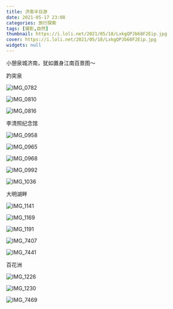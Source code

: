 ```yaml
---
title: 济南半日游
date: 2021-05-17 23:08
categories: 旅行探索
tags: [摄影,自然]
thumbnail: https://i.loli.net/2021/05/18/LxkgQPJb68F2Eip.jpg
cover: https://i.loli.net/2021/05/18/LxkgQPJb68F2Eip.jpg
widgets: null
---
```


小憩泉城济南，犹如置身江南百景图～

<!--more-->

趵突泉

![IMG_0782](https://i.loli.net/2021/05/18/LxkgQPJb68F2Eip.jpg)

![IMG_0810](https://i.loli.net/2021/05/18/2TkPo16KLjdnRDl.jpg)

![IMG_0816](https://i.loli.net/2021/05/18/hz8bZwxcOmKSBFu.jpg)

李清照纪念馆

![IMG_0958](https://i.loli.net/2021/05/18/Pe3wLKuUbMNaiI9.jpg)

![IMG_0965](https://i.loli.net/2021/05/18/oWHzJ1vYrgEQ7dZ.jpg)

![IMG_0968](https://i.loli.net/2021/05/18/meQalIrHLEoXvJU.jpg)

![IMG_0992](https://i.loli.net/2021/05/19/Yhq9zZHyGBSwAfl.jpg)

![IMG_1036](https://i.loli.net/2021/05/18/GIyNdawDhJo7sCH.jpg)

大明湖畔

![IMG_1141](https://i.loli.net/2021/05/18/PwqOkfM8cp6UCHW.jpg)

![IMG_1169](https://i.loli.net/2021/05/18/ZoJaRLDYkTGQtBU.jpg)

![IMG_1191](https://i.loli.net/2021/05/18/eJa4RKtZUGcz2mx.jpg)

![IMG_7407](https://i.loli.net/2021/05/18/SX2VCF4qlyo8LIx.jpg)

![IMG_7441](https://i.loli.net/2021/05/18/EHF8mr4h2TO6dZs.jpg)

百花洲

![IMG_1226](https://i.loli.net/2021/05/18/jJUhGwsaz6irmSX.jpg)

![IMG_1230](https://i.loli.net/2021/05/18/RWsSi5dTml68b7H.jpg)


![IMG_7469](https://i.loli.net/2021/05/18/oHdSIzm7welqRUJ.jpg)